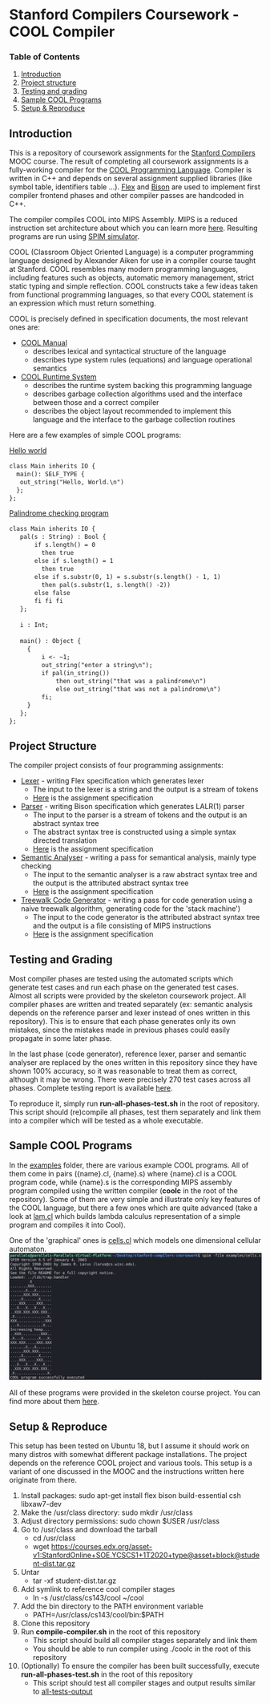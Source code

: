 # Stanford Compilers Coursework - COOL Compiler
### Table of Contents

1. [Introduction](#introduction)
2. [Project structure](#project-structure)
3. [Testing and grading](#testing-and-grading)
4. [Sample COOL Programs](#sample-cool-programs)
5. [Setup & Reproduce](#setup--reproduce)

## Introduction
This is a repository of coursework assignments for the [Stanford Compilers](https://online.stanford.edu/courses/soe-ycscs1-compilers) MOOC course.
The result of completing all coursework assignments is a fully-working compiler for the [COOL Programming Language](http://theory.stanford.edu/~aiken/software/cool/cool.html). Compiler is written in C++ and depends on several assignment supplied libraries (like symbol table, identifiers table ...). [Flex](https://github.com/westes/flex) and [Bison](https://www.gnu.org/software/bison) are used to implement first compiler frontend phases and other compiler passes are handcoded in C++.

The compiler compiles COOL into MIPS Assembly. MIPS is a reduced instruction set architecture about which you can learn more [here](https://en.wikipedia.org/wiki/MIPS_architecture).
Resulting programs are run using [SPIM simulator](http://spimsimulator.sourceforge.net/).

COOL (Classroom Object Oriented Language) is a computer programming language designed by Alexander Aiken for use in a compiler course taught at Stanford.
COOL resembles many modern programming languages, including features such as objects, automatic memory management, strict static typing and simple reflection.
COOL constructs take a few ideas taken from functional programming languages, so that every COOL statement is an expression which must return something.

COOL is precisely defined in specification documents, the most relevant ones are:
  * [COOL Manual](http://theory.stanford.edu/~aiken/software/cool/cool-manual.pdf)
    * describes lexical and syntactical structure of the language
    * describes type system rules (equations) and language operational semantics
  * [COOL Runtime System](https://theory.stanford.edu/~aiken/software/cooldist/handouts/cool-runtime.pdf)
    * describes the runtime system backing this programming language
    * describes garbage collection algorithms used and the interface between those and a correct compiler
    * describes the object layout recommended to implement this language and the interface to the garbage collection routines
    
 Here are a few examples of simple COOL programs:
 
 [Hello world](./examples/hello_world.cl)
 ``` cool
 class Main inherits IO {
   main(): SELF_TYPE {
	out_string("Hello, World.\n")
   };
};
 ```
 
 [Palindrome checking program](./examples/palindrome.cl)
 ``` cool
 class Main inherits IO {
    pal(s : String) : Bool {
	    if s.length() = 0 
          then true
	    else if s.length() = 1 
          then true
	    else if s.substr(0, 1) = s.substr(s.length() - 1, 1) 
          then pal(s.substr(1, s.length() -2))
	    else false
	    fi fi fi
    };

    i : Int;

    main() : Object {
      {
          i <- ~1;
          out_string("enter a string\n");
          if pal(in_string())
              then out_string("that was a palindrome\n")
              else out_string("that was not a palindrome\n")
          fi;
      }
    };
};

 ```
 
 ## Project Structure
 The compiler project consists of four programming assignments:
 * [Lexer](./assignments/PA2/cool.flex) - writing Flex specification which generates lexer
 	* The input to the lexer is a string and the output is a stream of tokens
 	* [Here](./handouts/PA2.pdf) is the assignment specification 
 * [Parser](./assignments/PA3/cool.y) - writing Bison specification which generates LALR(1) parser
  	* The input to the parser is a stream of tokens and the output is an abstract syntax tree
	* The abstract syntax tree is constructed using a simple syntax directed translation
 	* [Here](./handouts/PA3.pdf) is the assignment specification 
 * [Semantic Analyser](./assignments/PA4/semant.cc) - writing a pass for semantical analysis, mainly type checking
 	* The input to the semantic analyser is a raw abstract syntax tree and the output is the attributed abstract syntax tree
  	* [Here](./handouts/PA4.pdf) is the assignment specification 
 * [Treewalk Code Generator](./assignments/PA5/cgen.cc) - writing a pass for code generation using a naive treewalk algorithm, generating code for the 'stack machine')
 	* The input to the code generator is the attributed abstract syntax tree and the output is a file consisting of MIPS instructions
 	* [Here](./handouts/PA5.pdf) is the assignment specification 
	
## Testing and Grading
Most compiler phases are tested using the automated scripts which generate test cases and run each phase on the generated test cases. Almost all scripts were provided by the skeleton coursework project. All compiler phases are written and treated separately (ex: semantic analysis depends on the reference parser and lexer instead of ones written in this repository). This is to ensure that each phase generates only its own mistakes, since the mistakes made in previous phases could easily propagate in some later phase. 

In the last phase (code generator), reference lexer, parser and semantic analyser are replaced by the ones written in this repository since they have shown 100% accuracy, so it was reasonable to treat them as correct, although it may be wrong. There were precisely 270 test cases across all phases.
Complete testing report is available [here](https://github.com/gboduljak/stanford-compilers-coursework/blob/master/all-phases-test.out).

To reproduce it, simply run **run-all-phases-test.sh** in the root of repository. This script should (re)compile all phases, test them separately and link them into a compiler which will be tested as a whole executable.

## Sample COOL Programs
In the [examples](./examples) folder, there are various example COOL programs. All of them come in pairs ({name}.cl, {name}.s) where {name}.cl is a COOL program code, while {name}.s is the corresponding MIPS assembly program compiled using the written compiler (**coolc** in the root of the repository). 
Some of them are very simple and illustrate only key features of the COOL language, but there a few ones which are quite advanced (take a look at [lam.cl](./examples/lam.cl) which builds lambda calculus representation of a simple program and compiles it into Cool). 

One of the 'graphical' ones is [cells.cl](./examples/cells.cl) which models one dimensional cellular automaton.
![cells.cl](./readme-resources/cellular-automaton.png)

All of these programs were provided in the skeleton course project. You can find more about them [here](./examples/README). 

## Setup & Reproduce
This setup has been tested on Ubuntu 18, but I assume it should work on many distros with somewhat different package installations.
The project depends on the reference COOL project and various tools. This setup is a variant of one discussed in the MOOC and the instructions written here originate from there.

1. Install packages: sudo apt-get install flex bison build-essential csh libxaw7-dev
2. Make the /usr/class directory: sudo mkdir /usr/class
3. Adjust directory permissions: sudo chown $USER /usr/class
4. Go to /usr/class and download the tarball
	* cd /usr/class
	* wget https://courses.edx.org/asset-v1:StanfordOnline+SOE.YCSCS1+1T2020+type@asset+block@student-dist.tar.gz
5. Untar
	* tar -xf student-dist.tar.gz
6. Add symlink to reference cool compiler stages 
	* ln -s /usr/class/cs143/cool ~/cool
7. Add the bin directory to the PATH environment variable
	* PATH=/usr/class/cs143/cool/bin:$PATH
8. Clone this repository
9. Run **compile-compiler.sh** in the root of this repository
	* This script should build all compiler stages separately and link them
	* You should be able to run compiler using ./coolc in the root of this repository
10. (Optionally) To ensure the compiler has been built successfully, execute **run-all-phases-test.sh** in the root of this repository
	* This script should test all compiler stages and output results similar to [all-tests-output](./all-phases-test.out)

